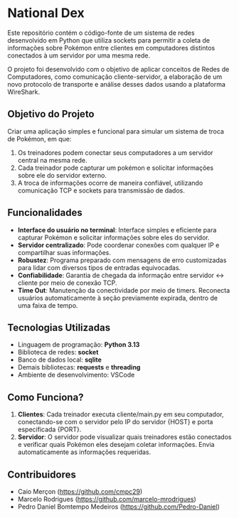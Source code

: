 # National Dex

Este repositório contém o código-fonte de um sistema de redes desenvolvido em Python que utiliza sockets para permitir a coleta de informações sobre Pokémon entre clientes em computadores distintos conectados à um servidor por uma mesma rede.

O projeto foi desenvolvido com o objetivo de aplicar conceitos de Redes de Computadores, como comunicação cliente-servidor, a elaboração de um novo protocolo de transporte e análise desses dados usando a plataforma WireShark.  

## Objetivo do Projeto
Criar uma aplicação simples e funcional para simular um sistema de troca de Pokémon, em que:
1. Os treinadores podem conectar seus computadores a um servidor central na mesma rede.
2. Cada treinador pode capturar um pokémon e solicitar informações sobre ele do servidor externo.
3. A troca de informações ocorre de maneira confiável, utilizando comunicação TCP e sockets para transmissão de dados.

## Funcionalidades  
- **Interface do usuário no terminal**: Interface simples e eficiente para capturar Pokémon e solicitar informações sobre eles do servidor.
- **Servidor centralizado**: Pode coordenar conexões com qualquer IP e compartilhar suas informações.
- **Robustez**: Programa preparado com mensagens de erro customizadas para lidar com diversos tipos de entradas equivocadas.
- **Confiabilidade**: Garantia de chegada da informação entre servidor <-> cliente por meio de conexão TCP.
- **Time Out**: Manutenção da conectividade por meio de timers. Reconecta usuários automaticamente à seção previamente expirada, dentro de uma faixa de tempo.

## Tecnologias Utilizadas  
- Linguagem de programação: **Python 3.13**  
- Biblioteca de redes: **socket**
- Banco de dados local: **sqlite**
- Demais bibliotecas: **requests** e **threading** 
- Ambiente de desenvolvimento: VSCode

## Como Funciona?
1. **Clientes**: Cada treinador executa cliente/main.py em seu computador, conectando-se com o servidor pelo IP do servidor {HOST} e porta especificada {PORT}.
2. **Servidor**: O servidor pode visualizar quais treinadores estão conectados e verificar quais Pokémon eles desejam coletar informações. Envia automaticamente as informações requeridas.

## Contribuidores
- Caio Merçon (https://github.com/cmpc29)
- Marcelo Rodrigues (https://github.com/marcelo-mrodrigues)
- Pedro Daniel Bomtempo Medeiros (https://github.com/Pedro-Daniel)
